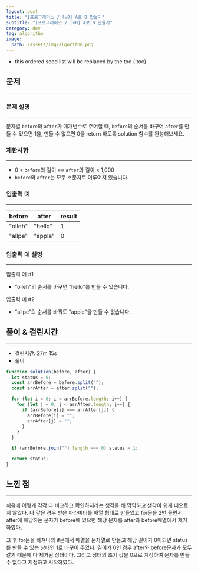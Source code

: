 ```yaml
---
layout: post
title: "[프로그래머스 / lv0] A로 B 만들기"
subtitle: "[프로그래머스 / lv0] A로 B 만들기"
category: dev
tag: algorithm
image:
  path: /assets/img/algorithm.png
---
```


<!-- prettier-ignore -->
* this ordered seed list will be replaced by the toc
{:toc}

## 문제

---

### **문제 설명**

---

문자열 `before`와 `after`가 매개변수로 주어질 때, `before`의 순서를 바꾸어 `after`를 만들 수 있으면 1을, 만들 수 없으면 0을 return 하도록 solution 함수를 완성해보세요.

### 제한사항

---

- 0 < `before`의 길이 == `after`의 길이 < 1,000
- `before`와 `after`는 모두 소문자로 이루어져 있습니다.

### 입출력 예

---

| before  | after   | result |
| ------- | ------- | ------ |
| "olleh" | "hello" | 1      |
| "allpe" | "apple" | 0      |

### 입출력 예 설명

---

입출력 예 #1

- "olleh"의 순서를 바꾸면 "hello"를 만들 수 있습니다.

입출력 예 #2

- "allpe"의 순서를 바꿔도 "apple"을 만들 수 없습니다.

## 풀이 & 걸린시간

---

- 걸린시간: 27m 15s
- 풀이

```jsx
function solution(before, after) {
  let status = 0;
  const arrBefore = before.split("");
  const arrAfter = after.split("");

  for (let i = 0; i < arrBefore.length; i++) {
    for (let j = 0; j < arrAfter.length; j++) {
      if (arrBefore[i] === arrAfter[j]) {
        arrBefore[i] = "";
        arrAfter[j] = "";
      }
    }
  }

  if (arrBefore.join("").length === 0) status = 1;

  return status;
}
```

## 느낀 점

---

처음에 어떻게 각각 다 비교하고 확인하지라는 생각을 해 막막하고 생각이 쉽게 떠오르지 않았다. 나 같은 경우 받은 파라미터를 배열 형태로 만들었고 for문을 2번 돌면서 after에 해당하는 문자가 before에 있으면 해당 문자를 after와 before배열에서 제거하였다.

그 후 for문을 빠져나와 if문에서 배열을 문자열로 만들고 해당 길이가 0이되면 status를 만들 수 있는 상태인 1로 바꾸어 주었다. 길이가 0인 경우 after와 before문자가 모두 같기 때문에 다 제거된 상태이다. 그리고 상태의 초기 값을 0으로 지정하여 문자를 만들 수 없다고 지정하고 시작하였다.
